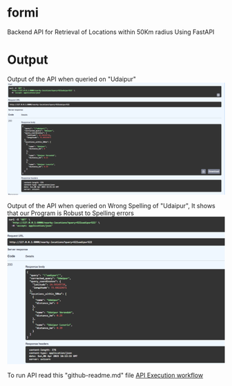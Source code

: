 # formi
Backend API for Retrieval of Locations within 50Km radius Using FastAPI

# Output
Output of the API when queried on "Udaipur"
![Output of the API when queried on "Udaipur"](Correct%20Udaipur.png)

Output of the API when queried on Wrong Spelling of "Udaipur", It shows that our Program is Robust to Spelling errors
![Output of the API when queried on Wrong Spelling of "Udaipur", It shows that our Program is Robust to Spelling errors](Incorrect%20Udaipur.png)

To run API read this "github-readme.md" file
[API Execution workflow](github-readme.md)
